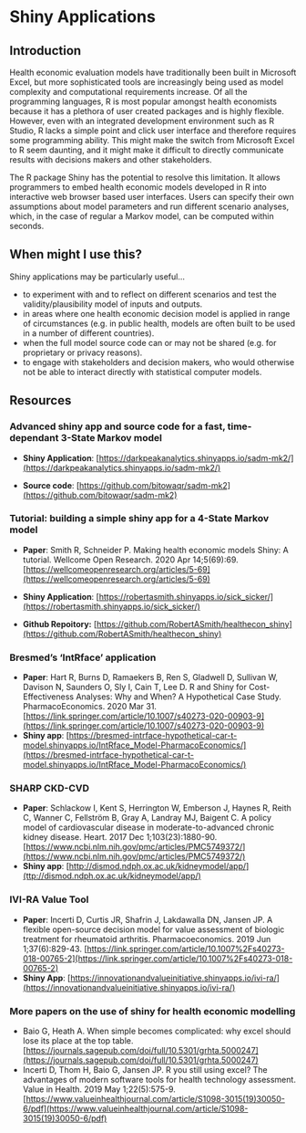 # Shiny Applications

## Introduction

Health economic evaluation models have traditionally been built in Microsoft Excel, but more sophisticated tools are increasingly being used as model complexity and computational requirements increase. Of all the programming languages, R is most popular amongst health economists because it has a plethora of user created packages and is highly flexible. However, even with an integrated development environment such as R Studio, R lacks a simple point and click user interface and therefore requires some programming ability. This might make the switch from Microsoft Excel to R seem daunting, and it might make it difficult to directly communicate results with decisions makers and other stakeholders.

The R package Shiny has the potential to resolve this limitation. It allows programmers to embed health economic models developed in R into interactive web browser based user interfaces. Users can specify their own assumptions about model parameters and run different scenario analyses, which, in the case of regular a Markov model, can be computed within seconds. 


## When might I use this?

Shiny applications may be particularly useful... 

* to experiment with and to reflect on different scenarios and test the validity/plausibility model of inputs and outputs.
* in areas where one health economic decision model is applied in range of circumstances (e.g. in public health, models are often built to be used in a number of different countries). 
* when the full model source code can or may not be shared (e.g. for proprietary or privacy reasons). 
* to engage with stakeholders and decision makers, who would otherwise not be able to interact directly with statistical computer models. 
 
## Resources

### Advanced shiny app and source code for a fast, time-dependant 3-State Markov model

* **Shiny Application**:
[https://darkpeakanalytics.shinyapps.io/sadm-mk2/](https://darkpeakanalytics.shinyapps.io/sadm-mk2/)

* **Source code**:
[https://github.com/bitowaqr/sadm-mk2](https://github.com/bitowaqr/sadm-mk2)


### Tutorial: building a simple shiny app for a 4-State Markov model


* **Paper**: Smith R, Schneider P. Making health economic models Shiny: A tutorial. Wellcome Open Research. 2020 Apr 14;5(69):69. [https://wellcomeopenresearch.org/articles/5-69](https://wellcomeopenresearch.org/articles/5-69)

* **Shiny Application**: [https://robertasmith.shinyapps.io/sick_sicker/](https://robertasmith.shinyapps.io/sick_sicker/)
	
* **Github Repoitory:** [https://github.com/RobertASmith/healthecon_shiny](https://github.com/RobertASmith/healthecon_shiny)	
	
	

### Bresmed’s ‘IntRface’ application 

* **Paper**: Hart R, Burns D, Ramaekers B, Ren S, Gladwell D, Sullivan W, Davison N, Saunders O, Sly I, Cain T, Lee D. R and Shiny for Cost-Effectiveness Analyses: Why and When? A Hypothetical Case Study. PharmacoEconomics. 2020 Mar 31. [https://link.springer.com/article/10.1007/s40273-020-00903-9](https://link.springer.com/article/10.1007/s40273-020-00903-9)
* **Shiny app**: [https://bresmed-intrface-hypothetical-car-t-model.shinyapps.io/IntRface_Model-PharmacoEconomics/](https://bresmed-intrface-hypothetical-car-t-model.shinyapps.io/IntRface_Model-PharmacoEconomics/)

### SHARP CKD-CVD

* **Paper**: Schlackow I, Kent S, Herrington W, Emberson J, Haynes R, Reith C, Wanner C, Fellström B, Gray A, Landray MJ, Baigent C. A policy model of cardiovascular disease in moderate-to-advanced chronic kidney disease. Heart. 2017 Dec 1;103(23):1880-90. [https://www.ncbi.nlm.nih.gov/pmc/articles/PMC5749372/](https://www.ncbi.nlm.nih.gov/pmc/articles/PMC5749372/)
* **Shiny app**: [http://dismod.ndph.ox.ac.uk/kidneymodel/app/](ttp://dismod.ndph.ox.ac.uk/kidneymodel/app/)


### IVI-RA Value Tool


* **Paper**: Incerti D, Curtis JR, Shafrin J, Lakdawalla DN, Jansen JP. A flexible open-source decision model for value assessment of biologic treatment for rheumatoid arthritis. Pharmacoeconomics. 2019 Jun 1;37(6):829-43. [https://link.springer.com/article/10.1007%2Fs40273-018-00765-2](https://link.springer.com/article/10.1007%2Fs40273-018-00765-2)
* **Shiny App**: [https://innovationandvalueinitiative.shinyapps.io/ivi-ra/](https://innovationandvalueinitiative.shinyapps.io/ivi-ra/)
	
	
	
### More papers on the use of shiny for health economic modelling

* Baio G, Heath A. When simple becomes complicated: why excel should lose its place at the top table. [https://journals.sagepub.com/doi/full/10.5301/grhta.5000247](https://journals.sagepub.com/doi/full/10.5301/grhta.5000247)
* Incerti D, Thom H, Baio G, Jansen JP. R you still using excel? The advantages of modern software tools for health technology assessment. Value in Health. 2019 May 1;22(5):575-9. [https://www.valueinhealthjournal.com/article/S1098-3015(19)30050-6/pdf](https://www.valueinhealthjournal.com/article/S1098-3015(19)30050-6/pdf)


